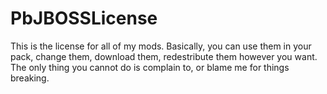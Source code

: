 # PbJBOSSLicense
This is the license for all of my mods. Basically, you can use them in your pack, change them, download them, redestribute them however you want. The only thing you cannot do is complain to, or blame me for things breaking.
